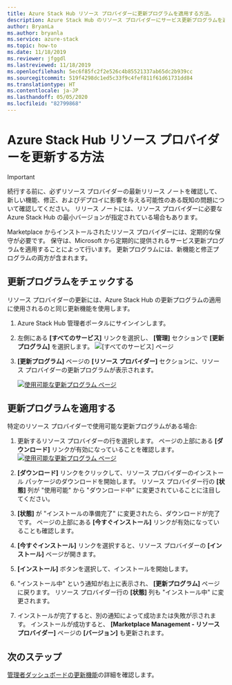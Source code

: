 ```yaml
---
title: Azure Stack Hub リソース プロバイダーに更新プログラムを適用する方法。
description: Azure Stack Hub のリソース プロバイダーにサービス更新プログラムを適用する方法について説明します。
author: BryanLa
ms.author: bryanla
ms.service: azure-stack
ms.topic: how-to
ms.date: 11/18/2019
ms.reviewer: jfggdl
ms.lastreviewed: 11/18/2019
ms.openlocfilehash: 5ec6f85fc2f2e526c4b85521337ab65dc2b939cc
ms.sourcegitcommit: 519f4298dc1ed5c33f9c4fef811f61d61731dd84
ms.translationtype: HT
ms.contentlocale: ja-JP
ms.lasthandoff: 05/05/2020
ms.locfileid: "82799868"
---
```

# <a name="how-to-update-an-azure-stack-hub-resource-provider"></a>Azure Stack Hub リソース プロバイダーを更新する方法

> [!IMPORTANT]
> 続行する前に、必ずリソース プロバイダーの最新リリース ノートを確認して、新しい機能、修正、およびデプロイに影響を与える可能性のある既知の問題について確認してください。 リリース ノートには、リソース プロバイダーに必要な Azure Stack Hub の最小バージョンが指定されている場合もあります。

Marketplace からインストールされたリソース プロバイダーには、定期的な保守が必要です。 保守は、Microsoft から定期的に提供されるサービス更新プログラムを適用することによって行います。 更新プログラムには、新機能と修正プログラムの両方が含まれます。  

## <a name="check-for-updates"></a>更新プログラムをチェックする

リソース プロバイダーの更新には、Azure Stack Hub の更新プログラムの適用に使用されるのと同じ更新機能を使用します。

1. Azure Stack Hub 管理者ポータルにサインインします。
2. 左側にある **[すべてのサービス]** リンクを選択し、 **[管理]** セクションで **[更新プログラム]** を選択します。
   ![[すべてのサービス] ページ](media/resource-provider-apply-updates/1-all-services.png)

3. **[更新プログラム]** ページの **[リソース プロバイダー]** セクションに、リソース プロバイダーの更新プログラムが表示されます。

   [![使用可能な更新プログラム ページ](media/resource-provider-apply-updates/3-update-available.png)](media/resource-provider-apply-updates/3-update-available.png#lightbox)

## <a name="apply-an-update"></a>更新プログラムを適用する

特定のリソース プロバイダーで使用可能な更新プログラムがある場合:

1. 更新するリソース プロバイダーの行を選択します。 ページの上部にある **[ダウンロード]** リンクが有効になっていることを確認します。
   [![使用可能な更新プログラム ページ](media/resource-provider-apply-updates/4-download.png)](media/resource-provider-apply-updates/3-update-available.png#lightbox)

2. **[ダウンロード]** リンクをクリックして、リソース プロバイダーのインストール パッケージのダウンロードを開始します。 リソース プロバイダー行の **[状態]** 列が "使用可能" から "ダウンロード中" に変更されていることに注目してください。
3. **[状態]** が "インストールの準備完了" に変更されたら、ダウンロードが完了です。 ページの上部にある **[今すぐインストール]** リンクが有効になっていることも確認します。
4. **[今すぐインストール]** リンクを選択すると、リソース プロバイダーの **[インストール]** ページが開きます。 
5. **[インストール]** ボタンを選択して、インストールを開始します。
6. "インストール中" という通知が右上に表示され、 **[更新プログラム]** ページに戻ります。 リソース プロバイダー行の **[状態]** 列も "インストール中" に変更されます。
7. インストールが完了すると、別の通知によって成功または失敗が示されます。 インストールが成功すると、 **[Marketplace Management - リソース プロバイダー]** ページの **[バージョン]** も更新されます。

## <a name="next-steps"></a>次のステップ

[管理者ダッシュボードの更新機能](azure-stack-apply-updates.md)の詳細を確認します。
